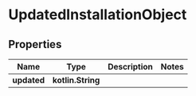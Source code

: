 
# UpdatedInstallationObject

## Properties
Name | Type | Description | Notes
------------ | ------------- | ------------- | -------------
**updated** | **kotlin.String** |  | 



